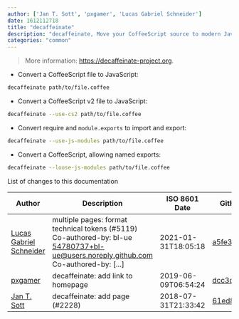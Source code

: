 ```yaml
---
author: ['Jan T. Sott', 'pxgamer', 'Lucas Gabriel Schneider']
date: 1612112718
title: "decaffeinate"
description: "decaffeinate, Move your CoffeeScript source to modern JavaScript."
categories: "common"
---
```

> More information: <https://decaffeinate-project.org>.

- Convert a CoffeeScript file to JavaScript:

```bash
decaffeinate path/to/file.coffee
```

- Convert a CoffeeScript v2 file to JavaScript:

```bash
decaffeinate --use-cs2 path/to/file.coffee
```

- Convert require and `module.exports` to import and export:

```bash
decaffeinate --use-js-modules path/to/file.coffee
```

- Convert a CoffeeScript, allowing named exports:

```bash
decaffeinate --loose-js-modules path/to/file.coffee
```
List of changes to this documentation


Author | Description | ISO 8601 Date | GitHub link
------|-----|-----|-----
[Lucas Gabriel Schneider](mailto:casdpa@gmail.com) | multiple pages: format technical tokens (#5119) Co-authored-by: bl-ue <54780737+bl-ue@users.noreply.github.com> Co-authored-by: [...] | 2021-01-31T18:05:18 | [a5fe31bc47ae](https://github.com/tldr-pages/tldr/commit/a5fe31bc47aece3efa5e66b52b3cf384f27d5d72)
[pxgamer](mailto:owzie123@gmail.com) | decaffeinate: add link to homepage | 2019-06-09T06:54:24 | [dcc3d04301bd](https://github.com/tldr-pages/tldr/commit/dcc3d04301bd4ce19b1b3f72b0e14af559b1d7ab)
[Jan T. Sott](mailto:jan@idleberg.com) | decaffeinate: add page (#2228) | 2018-07-31T21:33:42 | [61ed846787ae](https://github.com/tldr-pages/tldr/commit/61ed846787ae605278046803e2de66099267e7c6)

